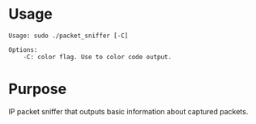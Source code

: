 ﻿# Usage

```
Usage: sudo ./packet_sniffer [-C]

Options:
	-C: color flag. Use to color code output.

```
# Purpose

IP packet sniffer that outputs basic information about captured packets.
